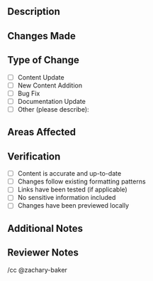 ## Description
<!-- Provide a brief overview of your changes -->

## Changes Made
<!-- List the specific changes you've made -->

## Type of Change
<!-- Mark relevant items with an [x] -->
- [ ] Content Update
- [ ] New Content Addition
- [ ] Bug Fix
- [ ] Documentation Update
- [ ] Other (please describe):

## Areas Affected
<!-- List which sections/pages are impacted -->

## Verification
<!-- Mark completed items with an [x] -->
- [ ] Content is accurate and up-to-date
- [ ] Changes follow existing formatting patterns
- [ ] Links have been tested (if applicable)
- [ ] No sensitive information included
- [ ] Changes have been previewed locally

## Additional Notes
<!-- Add any other context about the changes here -->

## Reviewer Notes
<!-- Any specific points you want reviewers to focus on -->

/cc @zachary-baker
